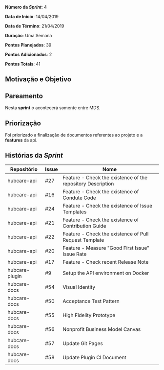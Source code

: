 **Número da _Sprint_**: 4

**Data de Início**: 14/04/2019

**Data de Término**: 21/04/2019

**Duração**: Uma Semana

**Pontos Planejados**: 39

**Pontos Adicionados**: 2

**Pontos Totais**: 41

## Motivação e Objetivo

## Pareamento
Nesta __sprint__ o acontecerá somente entre MDS.

## Priorização
Foi priorizado a finalização de documentos referentes ao projeto e a __features__ da api.

## Histórias da _Sprint_

| Repositório|Issue|Nome|
| -----------|-----|----|
|hubcare-api|#27| Feature - Check the existence of the repository Description   | 
|hubcare-api|#16| Feature - Check the existence of Condute Code  | 
|hubcare-api|#24| Feature - Check the existence of Issue Templates | 
|hubcare-api|#21| Feature - Check the existence of Contribution Guide| 
|hubcare-api|#22| Feature - Check the existence of Pull Request Template| 
|hubcare-api|#20| Feature - Measure "Good First Issue" Issue Rate | 
|hubcare-api|#17| Feature - Check recent Release Note| 
|hubcare-plugin|#9| Setup the API environment on Docker  | 
|hubcare-docs|#54| Visual Identity  | 
|hubcare-docs|#50| Acceptance Test Pattern | 
|hubcare-docs|#55| High Fidelity Prototype | 
|hubcare-docs|#56| Nonprofit Business Model Canvas | 
|hubcare-docs|#57| Update Git Pages | 
|hubcare-docs|#58| Update Plugin CI Document | 